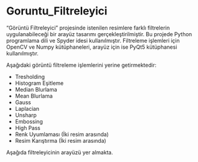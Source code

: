 # Goruntu_Filtreleyici

“Görüntü Filtreleyici” projesinde istenilen resimlere farklı filtrelerin uygulanabileceği bir arayüz tasarımı gerçekleştirilmiştir. Bu projede Python programlama dili ve Spyder idesi kullanılmıştır. Filtreleme işlemleri için OpenCV ve Numpy kütüphaneleri, arayüz için ise PyQt5 kütüphanesi kullanılmıştır.

Aşağıdaki görüntü filtreleme işlemlerini yerine getirmektedir:
* Tresholding
* Histogram Eşitleme
* Median Blurlama
* Mean Blurlama
* Gauss 
* Laplacian
* Unsharp
* Embossing
* High Pass
* Renk Uyumlaması (İki resim arasında)
* Resim Karıştırma (İki resim arasında)

Aşağıda filtreleyicinin arayüzü yer almakta.

